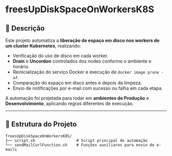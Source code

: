 # freesUpDiskSpaceOnWorkersK8S

## 📌 Descrição

Este projeto automatiza a **liberação de espaço em disco nos workers de um cluster Kubernetes**, realizando:

- Verificação do uso de disco em cada worker.
- **Drain** e **Uncordon** controlados dos nodes conforme o ambiente e horário.
- Reinicialização do serviço Docker e execução de `docker image prune -af`.
- Comparação do espaço em disco antes e depois da limpeza.
- Envio de notificações por e-mail com sucesso ou falha em cada etapa.

A automação foi projetada para rodar em **ambientes de Produção** e **Desenvolvimento**, aplicando regras diferentes de execução.

---

## 📂 Estrutura do Projeto

```text
freesUpDiskSpaceOnWorkersK8S/
├── script.sh                  # Script principal de automação
└── sendMailCurlFunction.sh    # Funções auxiliares para envio de e-mails
